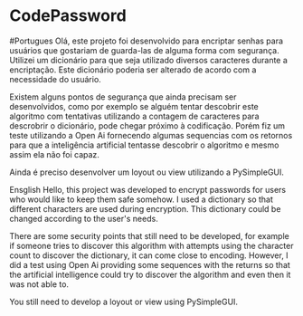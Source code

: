 # CodePassword
#Portugues
Olá, este projeto foi desenvolvido para encriptar senhas para usuários que gostariam de guarda-las de alguma forma com segurança.
Utilizei um dicionário para que seja utilizado diversos caracteres durante a encriptação. Este dicionário poderia ser alterado de acordo com a necessidade do usuário.

Existem alguns pontos de segurança que ainda precisam ser desenvolvidos, como por exemplo se alguém tentar descobrir este algoritmo com tentativas utilizando a contagem de caracteres para descrobrir o dicionário, pode chegar próximo à codificação. Porém fiz um teste utilizando a Open Ai fornecendo algumas sequencias com os retornos para que a inteligência artificial tentasse descobrir o algoritmo e mesmo assim ela não foi capaz.

Ainda é preciso desenvolver um loyout ou view utilizando a PySimpleGUI.

Ensglish
Hello, this project was developed to encrypt passwords for users who would like to keep them safe somehow.
I used a dictionary so that different characters are used during encryption. This dictionary could be changed according to the user's needs.

There are some security points that still need to be developed, for example if someone tries to discover this algorithm with attempts using the character count to discover the dictionary, it can come close to encoding. However, I did a test using Open Ai providing some sequences with the returns so that the artificial intelligence could try to discover the algorithm and even then it was not able to.

You still need to develop a loyout or view using PySimpleGUI.
